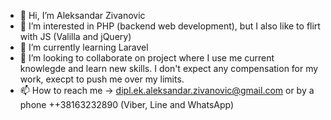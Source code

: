 - 👋 Hi, I’m Aleksandar Zivanovic
- 👀 I’m interested in PHP (backend web development), but I also like to flirt with JS (Valilla and jQuery)
- 🌱 I’m currently learning Laravel
- 💞️ I’m looking to collaborate on project where I use me current knowlegde and learn new skills. I don't expect any compensation for my work, execpt to push me over my limits.
- 📫 How to reach me -> dipl.ek.aleksandar.zivanovic@gmail.com or by a phone ++38163232890 (Viber, Line and WhatsApp)

<!---
aleksandar-zivanovic/aleksandar-zivanovic is a ✨ special ✨ repository because its `README.md` (this file) appears on your GitHub profile.
You can click the Preview link to take a look at your changes.
--->
